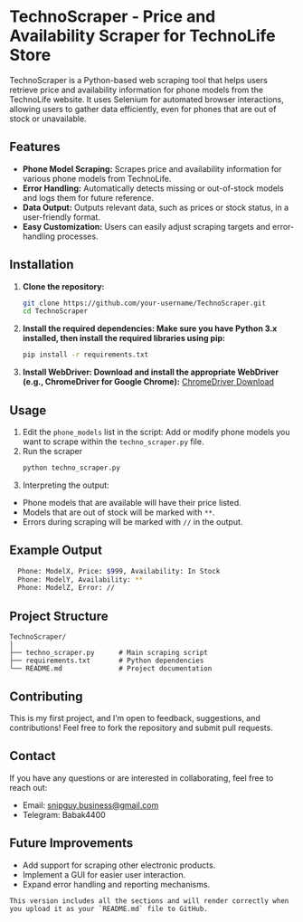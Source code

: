 
# TechnoScraper - Price and Availability Scraper for TechnoLife Store

TechnoScraper is a Python-based web scraping tool that helps users retrieve price and availability information for phone models from the TechnoLife website. It uses Selenium for automated browser interactions, allowing users to gather data efficiently, even for phones that are out of stock or unavailable.

## Features

- **Phone Model Scraping:** Scrapes price and availability information for various phone models from TechnoLife.
- **Error Handling:** Automatically detects missing or out-of-stock models and logs them for future reference.
- **Data Output:** Outputs relevant data, such as prices or stock status, in a user-friendly format.
- **Easy Customization:** Users can easily adjust scraping targets and error-handling processes.

## Installation

1. **Clone the repository:**
   ```bash
   git clone https://github.com/your-username/TechnoScraper.git
   cd TechnoScraper
2. **Install the required dependencies: Make sure you have Python 3.x installed, then install the required libraries using pip:**
   ```bash
   pip install -r requirements.txt
3. **Install WebDriver: Download and install the appropriate WebDriver (e.g., ChromeDriver for Google Chrome):**
   [ChromeDriver Download](https://developer.chrome.com/docs/chromedriver/downloads)

## Usage

1. Edit the ```phone_models``` list in the script:
  Add or modify phone models you want to scrape within the ```techno_scraper.py``` file.
2. Run the scraper
   ```bash
   python techno_scraper.py
3. Interpreting the output:
  -  Phone models that are available will have their price listed.
  -  Models that are out of stock will be marked with ```**```.
  -  Errors during scraping will be marked with ```//``` in the output.

## Example Output

``` bash
  Phone: ModelX, Price: $999, Availability: In Stock
  Phone: ModelY, Availability: **
  Phone: ModelZ, Error: //
```

## Project Structure

``` plaintext
TechnoScraper/
│
├── techno_scraper.py      # Main scraping script
├── requirements.txt       # Python dependencies
└── README.md              # Project documentation
```

## Contributing

This is my first project, and I’m open to feedback, suggestions, and contributions! Feel free to fork the repository and submit pull requests.

## Contact

If you have any questions or are interested in collaborating, feel free to reach out:

- Email: snipguy.business@gmail.com
- Telegram: Babak4400

## Future Improvements

- Add support for scraping other electronic products.
- Implement a GUI for easier user interaction.
- Expand error handling and reporting mechanisms.

``` less
This version includes all the sections and will render correctly when you upload it as your `README.md` file to GitHub.
```
